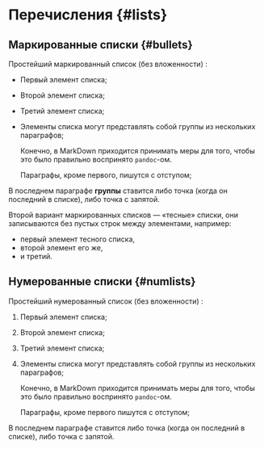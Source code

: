 Перечисления {#lists}
===========================
## Маркированные списки {#bullets}

Простейший маркированный список (без вложенности) :

 - Первый элемент списка;

 - Второй элемент списка;

 - Третий  элемент списка;

 - Элементы списка могут представлять собой группы из нескольких параграфов;

    Конечно, в MarkDown приходится принимать меры для того, чтобы это было правильно воспринято `pandoc`-ом.

    Параграфы, кроме первого, пишутся с отступом;

В последнем параграфе __группы__ ставится либо точка (когда он последний в списке), либо точка с запятой.

Второй вариант маркированных списков — «тесные» списки, они записываются без пустых строк между элементами, например:

* первый элемент тесного списка,
* второй элемент его же,
* и третий.

## Нумерованные списки {#numlists}

Простейший нумерованный список (без вложенности) :

1. Первый элемент списка;

1. Второй элемент списка;

1. Третий  элемент списка;

1. Элементы списка могут представлять собой группы из нескольких параграфов;

    Конечно, в MarkDown приходится принимать меры для того, чтобы это было правильно воспринято `pandoc`-ом.

    Параграфы, кроме первого пишутся с отступом;

В последнем параграфе ставится либо точка (когда он последний в списке), либо точка с запятой.


